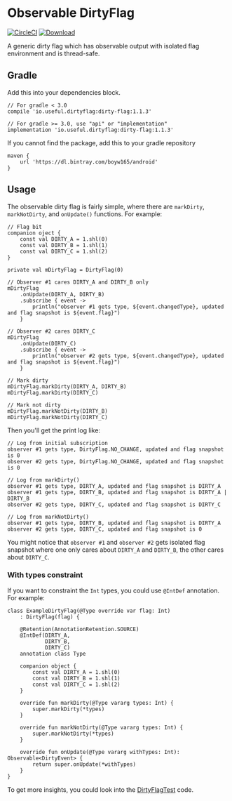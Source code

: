 Observable DirtyFlag
===

[![CircleCI](https://circleci.com/gh/boyw165/android-observable-dirty-flag.svg?style=svg)](https://circleci.com/gh/boyw165/android-observable-dirty-flag)
[![Download](https://api.bintray.com/packages/boyw165/android/observable-dirty-flag/images/download.svg)](https://bintray.com/boyw165/android/observable-dirty-flag/_latestVersion)

A generic dirty flag which has observable output with isolated flag environment and is thread-safe.

Gradle
---

Add this into your dependencies block.

```
// For gradle < 3.0
compile 'io.useful.dirtyflag:dirty-flag:1.1.3'

// For gradle >= 3.0, use "api" or "implementation"
implementation 'io.useful.dirtyflag:dirty-flag:1.1.3'
```

If you cannot find the package, add this to your gradle repository

```
maven {
    url 'https://dl.bintray.com/boyw165/android'
}
```

Usage
---

The observable dirty flag is fairly simple, where there are `markDirty`, `markNotDirty`, and `onUpdate()` functions. For example:

```
// Flag bit
companion oject {
    const val DIRTY_A = 1.shl(0)
    const val DIRTY_B = 1.shl(1)
    const val DIRTY_C = 1.shl(2)
}
```

```
private val mDirtyFlag = DirtyFlag(0)

// Observer #1 cares DIRTY_A and DIRTY_B only
mDirtyFlag
    .onUpdate(DIRTY_A, DIRTY_B)
    .subscribe { event ->
        println("observer #1 gets type, ${event.changedType}, updated and flag snapshot is ${event.flag}")
    }

// Observer #2 cares DIRTY_C
mDirtyFlag
    .onUpdate(DIRTY_C)
    .subscribe { event ->
        println("observer #2 gets type, ${event.changedType}, updated and flag snapshot is ${event.flag}")
    }

// Mark dirty
mDirtyFlag.markDirty(DIRTY_A, DIRTY_B)
mDirtyFlag.markDirty(DIRTY_C)

// Mark not dirty
mDirtyFlag.markNotDirty(DIRTY_B)
mDirtyFlag.markNotDirty(DIRTY_C)
```

Then you'll get the print log like:

```
// Log from initial subscription
observer #1 gets type, DirtyFlag.NO_CHANGE, updated and flag snapshot is 0
observer #2 gets type, DirtyFlag.NO_CHANGE, updated and flag snapshot is 0

// Log from markDirty()
observer #1 gets type, DIRTY_A, updated and flag snapshot is DIRTY_A
observer #1 gets type, DIRTY_B, updated and flag snapshot is DIRTY_A | DIRTY_B
observer #2 gets type, DIRTY_C, updated and flag snapshot is DIRTY_C

// Log from markNotDirty()
observer #1 gets type, DIRTY_B, updated and flag snapshot is DIRTY_A
observer #2 gets type, DIRTY_C, updated and flag snapshot is 0
```

You might notice that `observer #1` and `observer #2` gets isolated flag snapshot where one only cares about `DIRTY_A` and `DIRTY_B`, the other cares about `DIRTY_C`.

### With types constraint

If you want to constraint the `Int` types, you could use `@IntDef` annotation. For example:

```
class ExampleDirtyFlag(@Type override var flag: Int)
    : DirtyFlag(flag) {

    @Retention(AnnotationRetention.SOURCE)
    @IntDef(DIRTY_A,
            DIRTY_B,
            DIRTY_C)
    annotation class Type

    companion object {
        const val DIRTY_A = 1.shl(0)
        const val DIRTY_B = 1.shl(1)
        const val DIRTY_C = 1.shl(2)
    }

    override fun markDirty(@Type vararg types: Int) {
        super.markDirty(*types)
    }

    override fun markNotDirty(@Type vararg types: Int) {
        super.markNotDirty(*types)
    }

    override fun onUpdate(@Type vararg withTypes: Int): Observable<DirtyEvent> {
        return super.onUpdate(*withTypes)
    }
}
```

To get more insights, you could look into the [DirtyFlagTest](dirtyflag/src/test/java/io/useful/dirtyflag/DirtyFlagTest.kt) code.